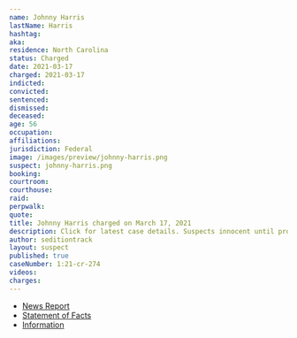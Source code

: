 ```yaml
---
name: Johnny Harris
lastName: Harris
hashtag:
aka:
residence: North Carolina
status: Charged
date: 2021-03-17
charged: 2021-03-17
indicted:
convicted: 
sentenced: 
dismissed: 
deceased:
age: 56
occupation:
affiliations:
jurisdiction: Federal
image: /images/preview/johnny-harris.png
suspect: johnny-harris.png
booking:
courtroom:
courthouse:
raid:
perpwalk:
quote:
title: Johnny Harris charged on March 17, 2021
description: Click for latest case details. Suspects innocent until proven guilty.
author: seditiontrack
layout: suspect
published: true
caseNumber: 1:21-cr-274
videos:
charges:
---
```

- [News Report](https://wcti12.com/news/state-news/nc-man-arrested-and-charged-in-connection-with-the-capitol-riots)
- [Statement of Facts](https://www.justice.gov/usao-dc/case-multi-defendant/file/1393721/download)
- [Information](https://www.justice.gov/usao-dc/case-multi-defendant/file/1393726/download)
